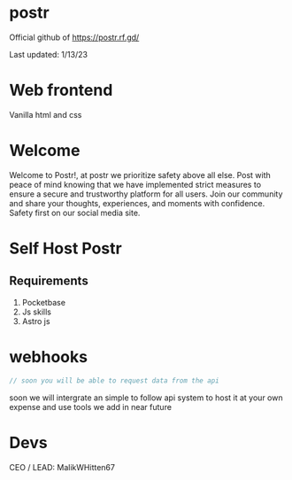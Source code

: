 

# postr
Official github of https://postr.rf.gd/

Last updated: 1/13/23

# Web frontend

Vanilla html and css


# Welcome


 
Welcome to Postr!, at postr we prioritize safety above all else. Post with peace of mind knowing that we have implemented strict measures to ensure a secure and trustworthy platform for all users. Join our community and share your thoughts, experiences, and moments with confidence. Safety first on our social media site.


# Self Host Postr

## Requirements

1. Pocketbase
2. Js skills
3. Astro js



# webhooks

 ```js
 // soon you will be able to request data from the api
 
 
 ````
soon we will intergrate an simple to follow api system to host it at your own expense and use tools we add in near future



# Devs

CEO / LEAD: MalikWHitten67
